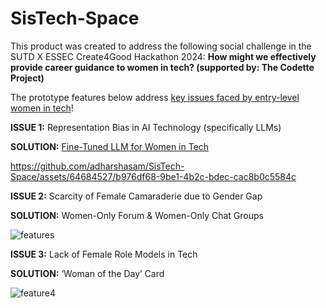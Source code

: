 # SisTech-Space

This product was created to address the following social challenge in the SUTD X ESSEC Create4Good Hackathon 2024: **How might we effectively provide career guidance to women in tech? (supported by: The Codette Project)**

The prototype features below address [key issues faced by entry-level women in tech](https://github.com/adharshasam/SisTech-Space/blob/main/Research_%26_Data_Vizzes.ipynb)!

**ISSUE 1:** Representation Bias in AI Technology (specifically LLMs)

**SOLUTION:** [Fine-Tuned LLM for Women in Tech](https://github.com/adharshasam/SisTech-Space/tree/main/Finetuned%20LLM)

https://github.com/adharshasam/SisTech-Space/assets/64684527/b976df68-9be1-4b2c-bdec-cac8b0c5584c

**ISSUE 2:** Scarcity of Female Camaraderie due to Gender Gap

**SOLUTION:** Women-Only Forum & Women-Only Chat Groups

![features](https://github.com/adharshasam/SisTech-Space/assets/64684527/822609cd-84e8-4b8f-b762-103af9cbcc00)

**ISSUE 3:** Lack of Female Role Models in Tech

**SOLUTION:** ‘Woman of the Day’ Card

![feature4](https://github.com/adharshasam/SisTech-Space/assets/64684527/438811c4-ab29-47ae-8c40-da9a67e8c335)
